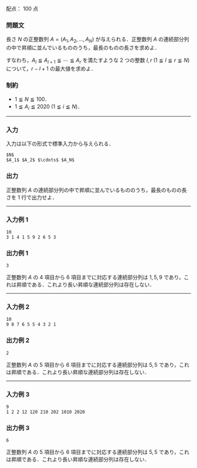 配点： $100$ 点

### 問題文
長さ $N$ の正整数列 $A = (A_1, A_2, \ldots, A_N)$ が与えられる．正整数列 $A$ の連続部分列の中で昇順に並んでいるもののうち，最長のものの長さを求めよ．

すなわち，$A_l \leqq A_{l + 1} \leqq \cdots \leqq A_r$ を満たすような $2$ つの整数 $l, r$ ($1 \leqq l \leqq r \leqq N$) について，$r - l + 1$ の最大値を求めよ．

### 制約

- $1 \leqq N \leqq 100$．
- $1 \leqq A_i \leqq 2020$ ($1 \leqq i \leqq N$)．

---

### 入力
入力は以下の形式で標準入力から与えられる．

~~~
$N$
$A_1$ $A_2$ $\cdots$ $A_N$
~~~

### 出力
正整数列 $A$ の連続部分列の中で昇順に並んでいるもののうち，最長のものの長さを $1$ 行で出力せよ．

---

### 入力例 1
~~~
10
3 1 4 1 5 9 2 6 5 3
~~~

### 出力例 1
~~~
3
~~~

正整数列 $A$ の $4$ 項目から $6$ 項目までに対応する連続部分列は $1, 5, 9$ であり，これは昇順である．これより長い昇順な連続部分列は存在しない．

---

### 入力例 2
~~~
10
9 8 7 6 5 5 4 3 2 1
~~~

### 出力例 2
~~~
2
~~~

正整数列 $A$ の $5$ 項目から $6$ 項目までに対応する連続部分列は $5, 5$ であり，これは昇順である．これより長い昇順な連続部分列は存在しない．

---

### 入力例 3
~~~
9
1 2 2 12 120 210 202 1010 2020
~~~

### 出力例 3
~~~
6
~~~

正整数列 $A$ の $5$ 項目から $6$ 項目までに対応する連続部分列は $5, 5$ であり，これは昇順である．これより長い昇順な連続部分列は存在しない．
